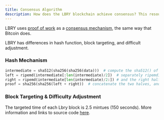 ```yaml
---
title: Consensus Algorithm
description: How does the LBRY blockchain achieve consensus? This resource page will explain. 
---
```


LBRY uses [proof of work](https://en.bitcoin.it/wiki/Proof_of_work) as a [consensus mechanism](/spec#consensus), the same way that Bitcoin does.

LBRY has differences in hash function, block targeting, and difficult adjustment.

### Hash Mechanism

```python
intermediate = sha512(sha256(sha256(data)))  # compute the sha512() of the double-sha256() of the data
left = ripemd(intermediate[:len(intermediate)/2])  # separately ripemd160 the left half
right = ripemd(intermediate[len(intermediate)/2:]) # and the right half
proof = sha256(sha256(left + right))  # concatenate the two halves, and double-sha256() it again
```

### Block Targeting & Difficulty Adjustment

The targeted time of each Lbry block is 2.5 mintues (150 seconds).  More information and links to source code [here](https://spec.lbry.io/#consensus).
